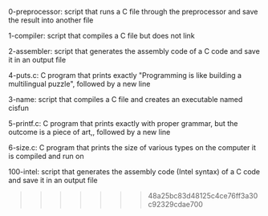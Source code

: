 
0-preprocessor: script that runs a C file through the preprocessor and save the result into another file

1-compiler: script that compiles a C file but does not link

2-assembler: script that generates the assembly code of a C code and save it in an output file

4-puts.c: C program that prints exactly "Programming is like building a multilingual puzzle", followed by a new line

3-name: script that compiles a C file and creates an executable named cisfun

5-printf.c: C program that prints exactly with proper grammar, but the outcome is a piece of art,, followed by a new line

6-size.c: C program that prints the size of various types on the computer it is compiled and run on

100-intel: script that generates the assembly code (Intel syntax) of a C code and save it in an output file
>>>>>>> 48a25bc83d48125c4ce76ff3a30c92329cdae700
